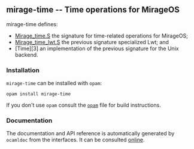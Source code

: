 ## mirage-time -- Time operations for MirageOS

mirage-time defines:
- [Mirage_time.S][1] the signature for time-related operations for MirageOS;
- [Mirage_time_lwt.S][2] the previous signature specialized Lwt; and
- [Time][3] an implementation of the previous signature for the Unix backend.

[1]: https://mirage.github.io/mirage-time/mirage-time/Mirage_time
[1]: https://mirage.github.io/mirage-time/mirage-time-lwt/Mirage_time_lwt
[1]: https://mirage.github.io/mirage-time/mirage-time-unix/Time

### Installation

`mirage-time` can be installed with `opam`:

    opam install mirage-time

If you don't use `opam` consult the [`opam`](opam) file for build
instructions.

### Documentation

The documentation and API reference is automatically generated by
`ocamldoc` from the interfaces. It can be consulted [online][2].

[2]: https://mirage.github.io/mirage-time/Mirage_time.html
